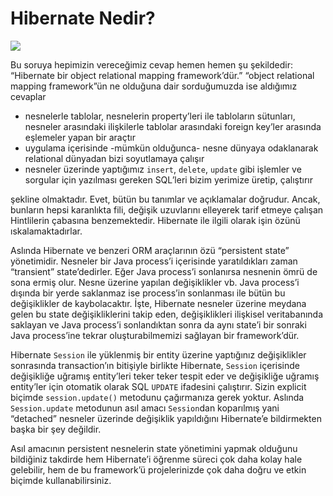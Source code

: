 # Hibernate Nedir?

![](http://kenansevindik.com/assets/images/what_is_hibernate.jpeg)

Bu soruya hepimizin vereceğimiz cevap hemen hemen şu şekildedir: “Hibernate bir object relational mapping framework’dür.” 
“object relational mapping framework”ün ne olduğuna dair sorduğumuzda ise aldığımız cevaplar

- nesnelerle tablolar, nesnelerin property’leri ile tabloların sütunları, nesneler arasındaki ilişkilerle tablolar arasındaki foreign key’ler arasında eşlemeler yapan bir araçtır
- uygulama içerisinde -mümkün olduğunca- nesne dünyaya odaklanarak relational dünyadan bizi soyutlamaya çalışır
- nesneler üzerinde yaptığımız `insert`, `delete`, `update` gibi işlemler ve sorgular için yazılması gereken SQL’leri bizim yerimize üretip, çalıştırır

şekline olmaktadır. Evet, bütün bu tanımlar ve açıklamalar doğrudur. Ancak, bunların hepsi karanlıkta fili, değişik 
uzuvlarını elleyerek tarif etmeye çalışan Hintlilerin çabasına benzemektedir. Hibernate ile ilgili olarak işin özünü 
ıskalamaktadırlar.

Aslında Hibernate ve benzeri ORM araçlarının özü “persistent state” yönetimidir. Nesneler bir Java process’i içerisinde 
yaratıldıkları zaman “transient” state’dedirler. Eğer Java process’i sonlanırsa nesnenin ömrü de sona ermiş olur. Nesne 
üzerine yapılan değişiklikler vb. Java process’i dışında bir yerde saklanmaz ise process’in sonlanması ile bütün bu 
değişiklikler de kaybolacaktır. İşte, Hibernate nesneler üzerine meydana gelen bu state değişikliklerini takip eden, 
değişiklikleri ilişkisel veritabanında saklayan ve Java process’i sonlandıktan sonra da aynı state’i bir sonraki Java 
process’ine tekrar oluşturabilmemizi sağlayan bir framework’dür.

Hibernate `Session` ile yüklenmiş bir entity üzerine yaptığınız değişiklikler sonrasında transaction’ın bitişiyle birlikte 
Hibernate, `Session` içerisinde değişikliğe uğramış entity’leri teker teker tespit eder ve değişikliğe uğramış entity’ler 
için otomatik olarak SQL `UPDATE` ifadesini çalıştırır. Sizin explicit biçimde `session.update()` metodunu çağırmanıza 
gerek yoktur. Aslında `Session.update` metodunun asıl amacı `Session`dan koparılmış yani “detached” nesneler üzerinde 
değişiklik yapıldığını Hibernate’e bildirmekten başka bir şey değildir.

Asıl amacının persistent nesnelerin state yönetimini yapmak olduğunu bildiğiniz takdirde hem Hibernate’i öğrenme süreci 
çok daha kolay hale gelebilir, hem de bu framework’ü projelerinizde çok daha doğru ve etkin biçimde kullanabilirsiniz.

